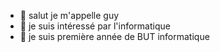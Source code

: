 - 👋 salut je m'appelle  guy
- 👀 je suis intéressé par l'informatique 
- 🌱 je suis première année de BUT informatique 


<!---
peko91000/peko91000 is a ✨ special ✨ repository because its `README.md` (this file) appears on your GitHub profile.
You can click the Preview link to take a look at your changes.
--->
